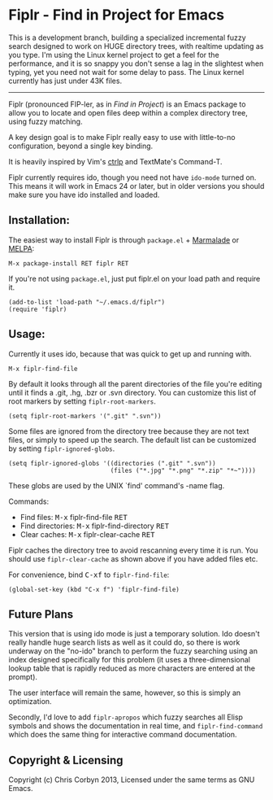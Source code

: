 # Fiplr - Find in Project for Emacs

This is a development branch, building a specialized incremental fuzzy search
designed to work on HUGE directory trees, with realtime updating as you type.
I'm using the Linux kernel project to get a feel for the performance, and it
is so snappy you don't sense a lag in the slightest when typing, yet you need
not wait for some delay to pass. The Linux kernel currently has just under 43K
files.

------------------------------------------------------------------------------

Fiplr (pronounced FIP-ler, as in _Find in Project_) is an Emacs package to
allow you to locate and open files deep within a complex directory tree,
using fuzzy matching.

A key design goal is to make Fiplr really easy to use with little-to-no
configuration, beyond a single key binding.

It is heavily inspired by Vim's [ctrlp](https://github.com/kien/ctrlp.vim) and
TextMate's Command-T.

Fiplr currently requires ido, though you need not have `ido-mode` turned on.
This means it will work in Emacs 24 or later, but in older versions you should
make sure you have ido installed and loaded.

## Installation:

The easiest way to install Fiplr is through `package.el` +
[Marmalade](http://marmalade-repo.org/) or [MELPA](http://melpa.milkbox.net/):

    M-x package-install RET fiplr RET

If you're not using `package.el`, just put fiplr.el on your load path and require it.

    (add-to-list 'load-path "~/.emacs.d/fiplr")
    (require 'fiplr)

## Usage:

Currently it uses ido, because that was quick to get up and running with.

    M-x fiplr-find-file

By default it looks through all the parent directories of the file you're
editing until it finds a .git, .hg, .bzr or .svn directory. You can
customize this list of root markers by setting `fiplr-root-markers`.

    (setq fiplr-root-markers '(".git" ".svn"))

Some files are ignored from the directory tree because they are not text
files, or simply to speed up the search. The default list can be
customized by setting `fiplr-ignored-globs`.

    (setq fiplr-ignored-globs '((directories (".git" ".svn"))
                                (files ("*.jpg" "*.png" "*.zip" "*~"))))

These globs are used by the UNIX `find' command's -name flag.

Commands:

  * Find files:        <kbd>M-x</kbd> fiplr-find-file <kbd>RET</kbd>
  * Find directories:  <kbd>M-x</kbd> fiplr-find-directory <kbd>RET</kbd>
  * Clear caches:      <kbd>M-x</kbd> fiplr-clear-cache <kbd>RET</kbd>

Fiplr caches the directory tree to avoid rescanning every time it is run. You
should use `fiplr-clear-cache` as shown above if you have added files etc.

For convenience, bind <kbd>C-x</kbd><kbd>f</kbd> to `fiplr-find-file`:

    (global-set-key (kbd "C-x f") 'fiplr-find-file)

## Future Plans

This version that is using ido mode is just a temporary solution. Ido doesn't
really handle huge search lists as well as it could do, so there is work
underway on the "no-ido" branch to perform the fuzzy searching using an index
designed specifically for this problem (it uses a three-dimensional lookup
table that is rapidly reduced as more characters are entered at the prompt).

The user interface will remain the same, however, so this is simply an
optimization.

Secondly, I'd love to add `fiplr-apropos` which fuzzy searches all Elisp
symbols and shows the documentation in real time, and `fiplr-find-command`
which does the same thing for interactive command documentation.

## Copyright & Licensing

Copyright (c) Chris Corbyn 2013, Licensed under the same terms as GNU Emacs.
